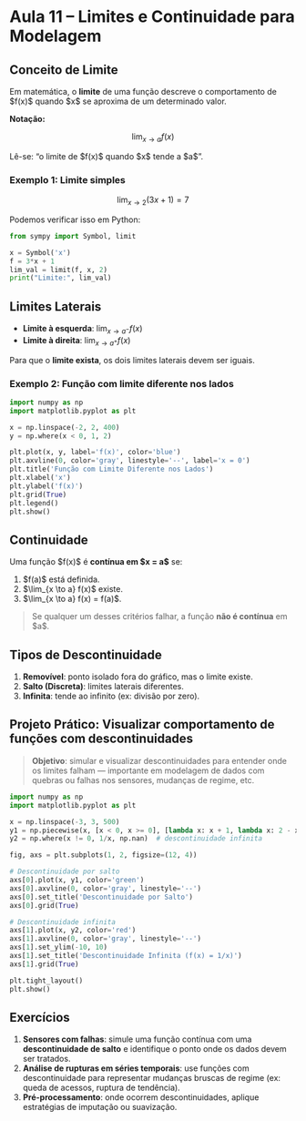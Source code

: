 # Aula 11 – Limites e Continuidade para Modelagem

## Conceito de Limite

Em matemática, o **limite** de uma função descreve o comportamento de \$f(x)\$ quando \$x\$ se aproxima de um determinado valor.

**Notação:**

$$
\lim_{x \to a} f(x)
$$

Lê-se: “o limite de \$f(x)\$ quando \$x\$ tende a \$a\$”.

### Exemplo 1: Limite simples

$$
\lim_{x \to 2} (3x + 1) = 7
$$

Podemos verificar isso em Python:

```python
from sympy import Symbol, limit

x = Symbol('x')
f = 3*x + 1
lim_val = limit(f, x, 2)
print("Limite:", lim_val)
```

## Limites Laterais

* **Limite à esquerda**: $\lim_{x \to a^-} f(x)$
* **Limite à direita**: $\lim_{x \to a^+} f(x)$

Para que o **limite exista**, os dois limites laterais devem ser iguais.

### Exemplo 2: Função com limite diferente nos lados

```python
import numpy as np
import matplotlib.pyplot as plt

x = np.linspace(-2, 2, 400)
y = np.where(x < 0, 1, 2)

plt.plot(x, y, label='f(x)', color='blue')
plt.axvline(0, color='gray', linestyle='--', label='x = 0')
plt.title('Função com Limite Diferente nos Lados')
plt.xlabel('x')
plt.ylabel('f(x)')
plt.grid(True)
plt.legend()
plt.show()
```


## Continuidade

Uma função \$f(x)\$ é **contínua em \$x = a\$** se:

1. \$f(a)\$ está definida.
2. \$\lim\_{x \to a} f(x)\$ existe.
3. \$\lim\_{x \to a} f(x) = f(a)\$.

> Se qualquer um desses critérios falhar, a função **não é contínua** em \$a\$.

## Tipos de Descontinuidade

1. **Removível**: ponto isolado fora do gráfico, mas o limite existe.
2. **Salto (Discreta)**: limites laterais diferentes.
3. **Infinita**: tende ao infinito (ex: divisão por zero).


## Projeto Prático: Visualizar comportamento de funções com descontinuidades

> **Objetivo**: simular e visualizar descontinuidades para entender onde os limites falham — importante em modelagem de dados com quebras ou falhas nos sensores, mudanças de regime, etc.

```python
import numpy as np
import matplotlib.pyplot as plt

x = np.linspace(-3, 3, 500)
y1 = np.piecewise(x, [x < 0, x >= 0], [lambda x: x + 1, lambda x: 2 - x])
y2 = np.where(x != 0, 1/x, np.nan)  # descontinuidade infinita

fig, axs = plt.subplots(1, 2, figsize=(12, 4))

# Descontinuidade por salto
axs[0].plot(x, y1, color='green')
axs[0].axvline(0, color='gray', linestyle='--')
axs[0].set_title('Descontinuidade por Salto')
axs[0].grid(True)

# Descontinuidade infinita
axs[1].plot(x, y2, color='red')
axs[1].axvline(0, color='gray', linestyle='--')
axs[1].set_ylim(-10, 10)
axs[1].set_title('Descontinuidade Infinita (f(x) = 1/x)')
axs[1].grid(True)

plt.tight_layout()
plt.show()
```


## Exercícios

1. **Sensores com falhas**: simule uma função contínua com uma **descontinuidade de salto** e identifique o ponto onde os dados devem ser tratados.
2. **Análise de rupturas em séries temporais**: use funções com descontinuidade para representar mudanças bruscas de regime (ex: queda de acessos, ruptura de tendência).
3. **Pré-processamento**: onde ocorrem descontinuidades, aplique estratégias de imputação ou suavização.
